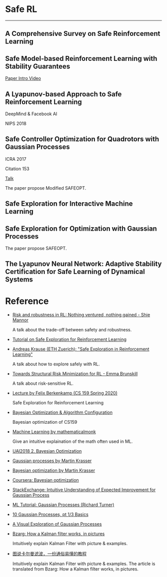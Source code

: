 # Safe RL

---

## A Comprehensive Survey on Safe Reinforcement Learning

## Safe Model-based Reinforcement Learning with Stability Guarantees

[Paper Intro Video](https://www.youtube.com/watch?v=Xwu38vQb9Gk&t=13s)


## A Lyapunov-based Approach to Safe Reinforcement Learning 

DeepMind & Facebook AI 

NIPS 2018

## Safe Controller Optimization for Quadrotors with Gaussian Processes

ICRA 2017

Citation 153

[Talk](https://www.youtube.com/watch?v=sMfPRLtrob4)

The paper propose Modified SAFEOPT.

## Safe Exploration for Interactive Machine Learning

## Safe Exploration for Optimization with Gaussian Processes

The paper propose SAFEOPT.

## The Lyapunov Neural Network: Adaptive Stability Certification for Safe Learning of Dynamical Systems

# Reference

- [Risk and robustness in RL: Nothing ventured, nothing gained - Shie Mannor](https://www.youtube.com/watch?v=M_acBfpqaLQ)
  
  A talk about the trade-off between safety and robustness.
- [Tutorial on Safe Exploration for Reinforcement Learning](https://rlss.inria.fr/files/2019/07/SafeRL_tutorial.pdf)
- [Andreas Krause (ETH Zuerich): "Safe Exploration in Reinforcement Learning"](https://www.youtube.com/watch?v=5vMyz4HWYfw)
  
  A talk about how to explore safely with RL.
- [Towards Structural Risk Minimization for RL - Emma Brunskill](https://www.youtube.com/watch?v=V3Op8eIc9H8)
  
  A talk about risk-sensitive RL.
- [Lecture by Felix Berkenkamp (CS 159 Spring 2020)](https://www.youtube.com/watch?v=sMfPRLtrob4)
  
  Safe Exploration for Reinforcement Learning
- [Bayesian Optimization & Algorithm Configuration](https://www.youtube.com/watch?v=6D9Rqda0dpg&feature=youtu.be)

  Bayesian optimization of CS159

- [Machine Learning by mathematicalmonk](https://www.youtube.com/playlist?list=PLD0F06AA0D2E8FFBA)
  
  Give an intuitive explaination of the math often used in ML.
  
- [UAI2018 2. Bayesian Optimization](https://www.youtube.com/watch?v=C5nqEHpdyoE)
- [Gaussian processes by Martin Krasser](http://krasserm.github.io/2018/03/19/gaussian-processes/#References)
- [Bayesian optimization by Martin Krasser](http://krasserm.github.io/2018/03/21/bayesian-optimization/)
- [Coursera: Bayesian optimization](https://www.coursera.org/lecture/bayesian-methods-in-machine-learning/bayesian-optimization-iRLaF)
- [StackExchange: Intuitive Understanding of Expected Improvement for Gaussian Process](https://stats.stackexchange.com/questions/426782/intuitive-understanding-of-expected-improvement-for-gaussian-process)
- [ML Tutorial: Gaussian Processes (Richard Turner)](https://www.youtube.com/watch?v=92-98SYOd)
- [10 Gaussian Processes, pt 1/3 Basics](https://www.youtube.com/watch?v=AEf_ta4vyKU)
- [A Visual Exploration of Gaussian Processes](https://distill.pub/2019/visual-exploration-gaussian-processes/?fbclid=IwAR3XSg_gQ9KvIG9qPOXCWjGGEhl7b3qSZCLxXeee-uDbuQtktLCf-2lVeno#DimensionSwap)
- [Bzarg: How a Kalman filter works, in pictures](http://www.bzarg.com/p/how-a-kalman-filter-works-in-pictures/)
  
  Intuitively explain Kalman Filter with picture & examples.
  
- [图说卡尔曼滤波，一份通俗易懂的教程](https://zhuanlan.zhihu.com/p/39912633)

  Intuitively explain Kalman Filter with picture & examples. The article is translated from Bzarg: How a Kalman filter works, in pictures.